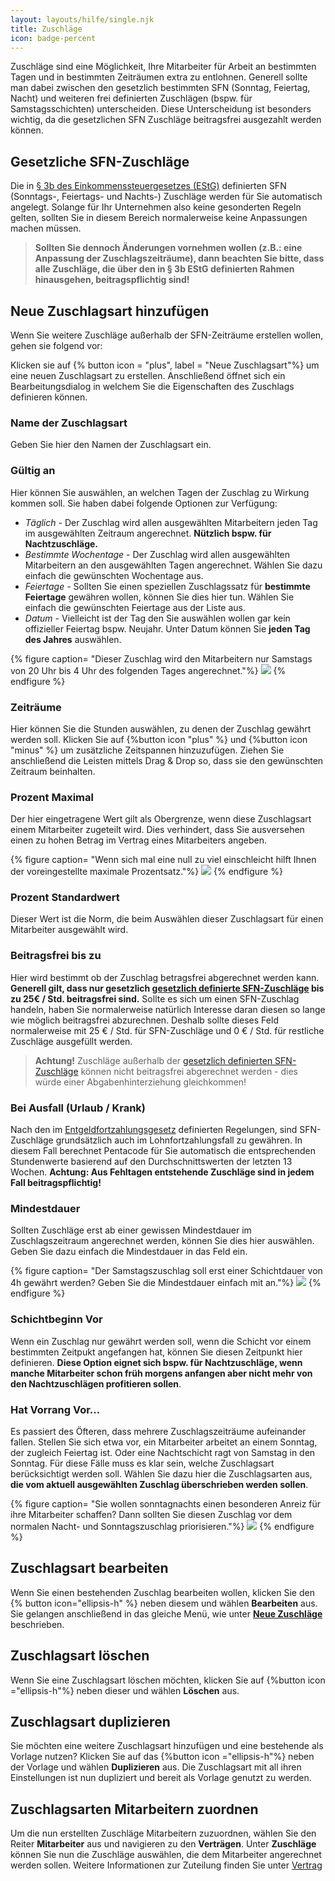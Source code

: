 ```yaml
---
layout: layouts/hilfe/single.njk
title: Zuschläge
icon: badge-percent
---
```


Zuschläge sind eine Möglichkeit, Ihre Mitarbeiter für Arbeit an bestimmten Tagen und in bestimmten Zeiträumen extra zu entlohnen. Generell sollte man dabei zwischen den gesetzlich bestimmten SFN (Sonntag, Feiertag, Nacht) und weiteren frei definierten Zuschlägen (bspw. für Samstagsschichten) unterscheiden. Diese Unterscheidung ist besonders wichtig, da die gesetzlichen SFN Zuschläge beitragsfrei ausgezahlt werden können. 

## Gesetzliche SFN-Zuschläge

Die in [§ 3b des Einkommenssteuergesetzes (EStG)](https://www.gesetze-im-internet.de/estg/__3b.html) definierten SFN (Sonntags-, Feiertags- und Nachts-) Zuschläge werden für Sie automatisch angelegt. Solange für Ihr Unternehmen also keine gesonderten Regeln gelten, sollten Sie in diesem Bereich normalerweise keine Anpassungen machen müssen.

>**Sollten Sie dennoch Änderungen vornehmen wollen (z.B.: eine Anpassung der Zuschlagszeiträume), dann beachten Sie bitte, dass alle Zuschläge, die über den in § 3b EStG definierten Rahmen hinausgehen, beitragspflichtig sind!**

## Neue Zuschlagsart hinzufügen

Wenn Sie weitere Zuschläge außerhalb der SFN-Zeiträume erstellen wollen, gehen sie folgend vor:

Klicken sie auf {% button icon = "plus", label = "Neue Zuschlagsart"%} um eine neuen Zuschlagsart zu erstellen. Anschließend öffnet sich ein Bearbeitungsdialog in welchem Sie die Eigenschaften des Zuschlags definieren können. 

### Name der Zuschlagsart

Geben Sie hier den Namen der Zuschlagsart ein.

### Gültig an

Hier können Sie auswählen, an welchen Tagen der Zuschlag zu Wirkung kommen soll. Sie haben dabei folgende Optionen zur Verfügung:

- *Täglich -* Der Zuschlag wird allen ausgewählten Mitarbeitern jeden Tag im ausgewählten Zeitraum angerechnet. **Nützlich bspw. für Nachtzuschläge.**
- *Bestimmte Wochentage -* Der Zuschlag wird allen ausgewählten Mitarbeitern an den ausgewählten Tagen angerechnet. Wählen Sie dazu einfach die gewünschten Wochentage aus.
- *Feiertage -*  Sollten Sie einen speziellen Zuschlagssatz für **bestimmte Feiertage** gewähren wollen, können Sie dies hier tun. Wählen Sie einfach die gewünschten Feiertage aus der Liste aus. 
- *Datum -* Vielleicht ist der Tag den Sie auswählen wollen gar kein offizieller Feiertag bspw. Neujahr. Unter Datum können Sie **jeden Tag des Jahres** auswählen. 

{% figure caption= "Dieser Zuschlag wird den Mitarbeitern nur Samstags von 20 Uhr bis 4 Uhr des folgenden Tages angerechnet."%}
<img src = "samstagnacht.webp">
{% endfigure %}

### Zeiträume

Hier können Sie die Stunden auswählen, zu denen der Zuschlag gewährt werden soll. Klicken Sie auf {%button icon "plus" %} und {%button icon "minus" %} um zusätzliche Zeitspannen hinzuzufügen. Ziehen Sie anschließend die Leisten mittels Drag & Drop so, dass sie den gewünschten Zeitraum beinhalten. 

### Prozent Maximal

Der hier eingetragene Wert gilt als Obergrenze, wenn diese Zuschlagsart einem Mitarbeiter zugeteilt wird. Dies verhindert, dass Sie ausversehen einen zu hohen Betrag im Vertrag eines Mitarbeiters angeben. 

{% figure caption= "Wenn sich mal eine null zu viel einschleicht hilft Ihnen der voreingestellte maximale Prozentsatz."%}
<img src ="maximale_prozent.webp">
{% endfigure %}

### Prozent Standardwert

Dieser Wert ist die Norm, die beim Auswählen dieser Zuschlagsart für einen Mitarbeiter ausgewählt wird.

### Beitragsfrei bis zu

Hier wird bestimmt ob der Zuschlag betragsfrei abgerechnet werden kann. **Generell gilt, dass nur gesetzlich [gesetzlich definierte SFN-Zuschläge](https://www.gesetze-im-internet.de/estg/__3b.html) bis zu 25€ / Std. beitragsfrei sind.** Sollte es sich um einen SFN-Zuschlag handeln, haben Sie normalerweise natürlich Interesse daran diesen so lange wie möglich beitragsfrei abzurechnen. Deshalb sollte dieses Feld normalerweise mit 25 € / Std. für SFN-Zuschläge und 0 € / Std. für restliche Zuschläge ausgefüllt werden.

> **Achtung!** Zuschläge außerhalb der [gesetzlich definierten SFN-Zuschläge](https://www.gesetze-im-internet.de/estg/__3b.html) können nicht beitragsfrei abgerechnet werden - dies würde einer Abgabenhinterziehung gleichkommen!

### Bei Ausfall (Urlaub / Krank)

Nach den im [Entgeldfortzahlungsgesetz](https://www.gesetze-im-internet.de/entgfg/__4.html) definierten Regelungen, sind SFN-Zuschläge grundsätzlich auch im Lohnfortzahlungsfall zu gewähren. In diesem Fall berechnet Pentacode für Sie automatisch die entsprechenden Stundenwerte basierend auf den Durchschnittswerten der letzten 13 Wochen. 
**Achtung: Aus Fehltagen entstehende Zuschläge sind in jedem Fall beitragspflichtig!**

### Mindestdauer

Sollten Zuschläge erst ab einer gewissen Mindestdauer im Zuschlagszeitraum angerechnet werden, können Sie dies hier auswählen. Geben Sie dazu einfach die Mindestdauer in das Feld ein. 

{% figure caption= "Der Samstagszuschlag soll erst einer Schichtdauer von 4h gewährt werden? Geben Sie die Mindestdauer einfach mit an."%}
<img src ="mindestdauer.webp">
{% endfigure %}

### Schichtbeginn Vor

Wenn ein Zuschlag nur gewährt werden soll, wenn die Schicht vor einem bestimmten Zeitpukt angefangen hat, können Sie diesen Zeitpunkt hier definieren. **Diese Option eignet sich bspw. für Nachtzuschläge, wenn manche Mitarbeiter schon früh morgens anfangen aber nicht mehr von den Nachtzuschlägen profitieren sollen**.

### Hat Vorrang Vor...

Es passiert des Öfteren, dass mehrere Zuschlagszeiträume aufeinander fallen. Stellen Sie sich etwa vor, ein Mitarbeiter arbeitet an einem Sonntag, der zugleich Feiertag ist. Oder eine Nachtschicht ragt von Samstag in den Sonntag. Für diese Fälle muss es klar sein, welche Zuschlagsart berücksichtigt werden soll. Wählen Sie dazu hier die Zuschlagsarten aus, **die vom aktuell ausgewählten Zuschlag überschrieben werden sollen**. 

{% figure caption= "Sie wollen sonntagnachts einen besonderen Anreiz für ihre Mitarbeiter schaffen? Dann sollten Sie diesen Zuschlag vor dem normalen Nacht- und Sonntagszuschlag priorisieren."%}
<img src =  "vorrang.webp">
{% endfigure %}

## Zuschlagsart bearbeiten

Wenn Sie einen bestehenden Zuschlag bearbeiten wollen, klicken Sie den {% button icon="ellipsis-h" %} neben diesem und wählen **Bearbeiten** aus. Sie gelangen anschließend in das gleiche Menü, wie unter [**Neue Zuschläge**](#neue-zuschlagsart-hinzufügen) beschrieben. 

## Zuschlagsart löschen

Wenn Sie eine Zuschlagsart löschen möchten, klicken Sie auf {%button icon ="ellipsis-h"%} neben dieser und wählen **Löschen** aus.

## Zuschlagsart duplizieren

Sie möchten eine weitere Zuschlagsart hinzufügen und eine bestehende als Vorlage nutzen? Klicken Sie auf das {%button icon ="ellipsis-h"%} neben der Vorlage und wählen **Duplizieren** aus. Die Zuschlagsart mit all ihren Einstellungen ist nun dupliziert und bereit als Vorlage genutzt zu werden. 

## Zuschlagsarten Mitarbeitern zuordnen

Um die nun erstellten Zuschläge Mitarbeitern zuzuordnen, wählen Sie den Reiter **Mitarbeiter** aus und navigieren zu den **Verträgen**. Unter **Zuschläge** können Sie nun die Zuschläge auswählen, die dem Mitarbeiter angerechnet werden sollen. Weitere Informationen zur Zuteilung finden Sie unter [Vertrag](/hilfe/handbuch/mitarbeiter/vertrag)

